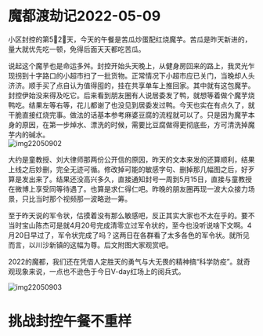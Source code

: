 # 魔都渡劫记2022-05-09

小区封控的第5⃣️2⃣️天，今天的午餐是苦瓜炒蛋配红烧魔芋。苦瓜是昨天新进的，量大就优先吃一顿，免得后面天天都吃苦瓜。

说起这个魔芋也是命运多舛。封控开始头天晚上，从健身房回来的路上，我灵光乍现拐到十字路口的小超市扫了一批货物。正常情况下小超市应已关门，当晚却人头济济。顺手买了点自认为值得囤的，挂在共享单车上推回家。其中就有这包魔芋。封控伊始没来得及吃它。后来看到朋友圈有人说居委发了鸭，就想等着做个魔芋烧鸭吃。结果左等右等，花儿都谢了也没见到居委发过鸭。今天也实在有点久了，就干脆直接红烧完事。做法的话基本参考麻婆豆腐的流程就可以了。只是因为魔芋本身的原因，在第一步焯水、漂洗的时候，需要比豆腐做得更彻底些，方可清洗掉魔芋内的碱水。  
<img decoding="async" src="https://i0.wp.com/s2.loli.net/2022/05/09/uHdaJcPyrChvGKZ.jpg?w=640&#038;ssl=1" alt="img22050902" data-recalc-dims="1" /> 

大约是童教授、刘大律师那两份公开信的原因，昨天的文本来发的还算顺利，结果上线之后妙删，完全无迹可循。修改掉可能的敏感字句、删掉那几幅图之后，好歹算是发出来了。结果还没高兴多久，直接通知封号一周到5月15日，直接与童教授在微博上享受同等待遇了。也算是求仁得仁吧。昨晚的朋友圈再现一波大众接力场景，只比当时那个视频那一波略逊一筹。

至于昨天说的军令状，估摸着没有那么敏感吧，反正其实大家也不太在乎的。要不当时宝山陈杰可是就4月20号完成清零立过军令状的，至今也没听说啥下文啊。4月20日早过了，军令状完成了吗？这两日在各群看了太多各色的军令状。就所见而言，以川沙新镇的这幅为尊。后文附图大家观赏吧。

2022的魔都，我们还在凭借人定胜天的勇气与大无畏的精神搞“科学防疫”。就奇观现象来说，一点也不逊色于今日V-day红场上的阅兵式。

<img decoding="async" src="https://i0.wp.com/s2.loli.net/2022/05/09/J15FTInmzoNC8bk.jpg?w=640&#038;ssl=1" alt="img22050903" data-recalc-dims="1" /> 

# 挑战封控午餐不重样
